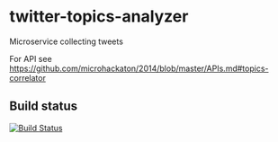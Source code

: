 twitter-topics-analyzer
=================

Microservice collecting tweets

For API see https://github.com/microhackaton/2014/blob/master/APIs.md#topics-correlator

## Build status
[![Build Status](https://travis-ci.org/microhackaton/common-topics-analyzer.svg?branch=master)](https://travis-ci.org/microhackaton/common-topics-analyzer)